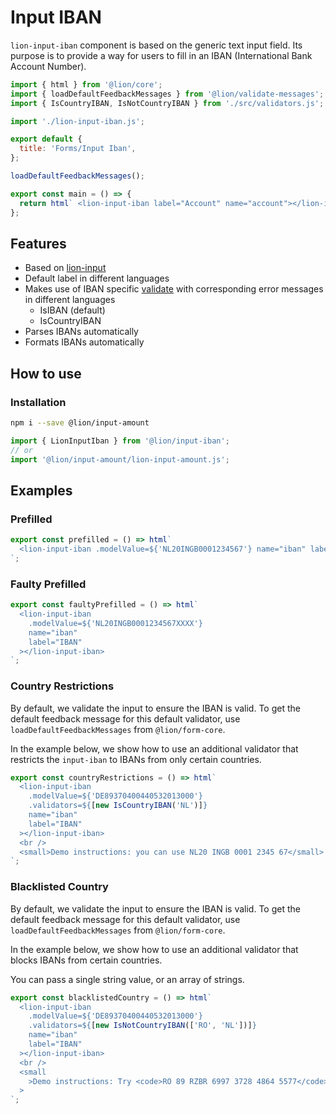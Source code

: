 [//]: # 'AUTO INSERT HEADER PREPUBLISH'

# Input IBAN

`lion-input-iban` component is based on the generic text input field.
Its purpose is to provide a way for users to fill in an IBAN (International Bank Account Number).

```js script
import { html } from '@lion/core';
import { loadDefaultFeedbackMessages } from '@lion/validate-messages';
import { IsCountryIBAN, IsNotCountryIBAN } from './src/validators.js';

import './lion-input-iban.js';

export default {
  title: 'Forms/Input Iban',
};

loadDefaultFeedbackMessages();
```

```js preview-story
export const main = () => {
  return html` <lion-input-iban label="Account" name="account"></lion-input-iban> `;
};
```

## Features

- Based on [lion-input](?path=/docs/forms-input--main#input)
- Default label in different languages
- Makes use of IBAN specific [validate](?path=/docs/forms-validation-overview--main#validate) with corresponding error messages in different languages
  - IsIBAN (default)
  - IsCountryIBAN
- Parses IBANs automatically
- Formats IBANs automatically

## How to use

### Installation

```bash
npm i --save @lion/input-amount
```

```js
import { LionInputIban } from '@lion/input-iban';
// or
import '@lion/input-amount/lion-input-amount.js';
```

## Examples

### Prefilled

```js preview-story
export const prefilled = () => html`
  <lion-input-iban .modelValue=${'NL20INGB0001234567'} name="iban" label="IBAN"></lion-input-iban>
`;
```

### Faulty Prefilled

```js preview-story
export const faultyPrefilled = () => html`
  <lion-input-iban
    .modelValue=${'NL20INGB0001234567XXXX'}
    name="iban"
    label="IBAN"
  ></lion-input-iban>
`;
```

### Country Restrictions

By default, we validate the input to ensure the IBAN is valid.
To get the default feedback message for this default validator, use `loadDefaultFeedbackMessages` from `@lion/form-core`.

In the example below, we show how to use an additional validator that restricts the `input-iban` to IBANs from only certain countries.

```js preview-story
export const countryRestrictions = () => html`
  <lion-input-iban
    .modelValue=${'DE89370400440532013000'}
    .validators=${[new IsCountryIBAN('NL')]}
    name="iban"
    label="IBAN"
  ></lion-input-iban>
  <br />
  <small>Demo instructions: you can use NL20 INGB 0001 2345 67</small>
`;
```

### Blacklisted Country

By default, we validate the input to ensure the IBAN is valid.
To get the default feedback message for this default validator, use `loadDefaultFeedbackMessages` from `@lion/form-core`.

In the example below, we show how to use an additional validator that blocks IBANs from certain countries.

You can pass a single string value, or an array of strings.

```js preview-story
export const blacklistedCountry = () => html`
  <lion-input-iban
    .modelValue=${'DE89370400440532013000'}
    .validators=${[new IsNotCountryIBAN(['RO', 'NL'])]}
    name="iban"
    label="IBAN"
  ></lion-input-iban>
  <br />
  <small
    >Demo instructions: Try <code>RO 89 RZBR 6997 3728 4864 5577</code> and watch it fail</small
  >
`;
```
